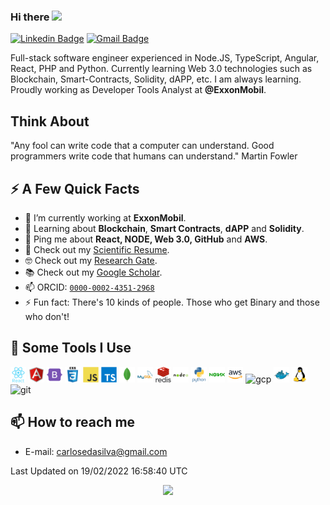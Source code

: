 ### Hi there <img src="https://media.giphy.com/media/hvRJCLFzcasrR4ia7z/giphy.gif" width="25px">

[![Linkedin Badge](https://img.shields.io/badge/-carlosbr-blue?style=flat-square&logo=Linkedin&logoColor=white&link=https://www.linkedin.com/in/carlosbr/)](https://www.linkedin.com/in/carlosbr/)
[![Gmail Badge](https://img.shields.io/badge/-carlosedasilva@gmail.com-c14438?style=flat-square&logo=Gmail&logoColor=white&link=mailto:carlosedasilva@gmail.com)](mailto:carlosedasilva@gmail.com)

Full-stack software engineer experienced in Node.JS, TypeScript, Angular, 
React, PHP and Python. Currently learning Web 3.0 technologies such as 
Blockchain, Smart-Contracts, Solidity, dAPP, etc. I am always learning. 
Proudly working as Developer Tools Analyst at <strong>@ExxonMobil</strong>.

<h2>Think About</h2>
"Any fool can write code that a computer can understand. Good programmers write code that humans can understand." 
Martin Fowler

<h2>⚡️ A Few Quick Facts</h2>

- 🔭 I’m currently working at <strong>ExxonMobil</strong>.
- 🧐 Learning about <strong>Blockchain</strong>, <strong>Smart Contracts</strong>, <strong>dAPP</strong> and <strong>Solidity</strong>.
- 💬 Ping me about <strong>React, NODE, Web 3.0, GitHub</strong> and <strong>AWS</strong>.
- 📙 Check out my <a href="http://lattes.cnpq.br/6820897789769079">Scientific Resume</a>.
- 🤓 Check out my <a href="https://www.researchgate.net/profile/Carlos-Silva-183">Research Gate</a>.
- 📚 Check out my <a href="https://scholar.google.com/citations?user=SyUe7coAAAAJ&hl=en">Google Scholar</a>.
- 📫 ORCID: [`0000-0002-4351-2968`](https://orcid.org/0000-0002-4351-2968)
- ⚡ Fun fact: There's 10 kinds of people. Those who get Binary and those who don't!

<h2>🚀 Some Tools I Use</h2>
<p align="left">
<img src="https://raw.githubusercontent.com/devicons/devicon/master/icons/react/react-original-wordmark.svg" alt="react" width="25" height="25" />
<img src="https://raw.githubusercontent.com/devicons/devicon/master/icons/angularjs/angularjs-original.svg" alt="angular-js" width="25" height="25" />
<img src="https://raw.githubusercontent.com/devicons/devicon/master/icons/bootstrap/bootstrap-plain.svg" alt="bootstrap" width="25" height="25" />
<img src="https://raw.githubusercontent.com/devicons/devicon/master/icons/css3/css3-original-wordmark.svg" alt="css3" width="25" height="25" />
<img src="https://raw.githubusercontent.com/devicons/devicon/master/icons/javascript/javascript-original.svg" alt="javascript" width="25" height="25" />
<img src="https://raw.githubusercontent.com/devicons/devicon/master/icons/typescript/typescript-original.svg" alt="typescript" width="25" height="25" />
<img src="https://raw.githubusercontent.com/devicons/devicon/master/icons/mongodb/mongodb-original.svg" alt="mongodb" width="25" height="25" />
<img src="https://raw.githubusercontent.com/devicons/devicon/master/icons/mysql/mysql-original-wordmark.svg" alt="mysql" width="25" height="25" />
<img src="https://raw.githubusercontent.com/devicons/devicon/master/icons/redis/redis-original-wordmark.svg" alt="redis" width="25" height="25" />
<img src="https://raw.githubusercontent.com/devicons/devicon/master/icons/nodejs/nodejs-original-wordmark.svg" alt="nodejs" width="25" height="25" />
<img src="https://raw.githubusercontent.com/devicons/devicon/master/icons/python/python-original-wordmark.svg" alt="python" width="25" height="25" />
<img src="https://raw.githubusercontent.com/devicons/devicon/master/icons/nginx/nginx-original.svg" alt="nginx" width="25" height="25" />
<img src="https://raw.githubusercontent.com/github/explore/80688e429a7d4ef2fca1e82350fe8e3517d3494d/topics/aws/aws.png" alt="aws" width="25" height="25" />
<img src="https://www.vectorlogo.zone/logos/google_cloud/google_cloud-icon.svg" alt="gcp" width="25" height="25" />
<img src="https://raw.githubusercontent.com/devicons/devicon/master/icons/docker/docker-original.svg" alt="Docker" width="25" height="25" />
<img src="https://raw.githubusercontent.com/devicons/devicon/master/icons/linux/linux-original.svg" alt="linux" width="25" height="25"/>
<img src="https://www.vectorlogo.zone/logos/git-scm/git-scm-icon.svg" alt="git" width="25" height="25"/>
</p>

<h2> 📫 How to reach me</h2>

- E-mail: [carlosedasilva@gmail.com](mailto:carlosedasilva@gmail.com)

Last Updated on 19/02/2022 16:58:40 UTC

<p align="center">
  <img src="https://capsule-render.vercel.app/api?type=waving&color=gradient&height=60&section=footer"/>
</p>
